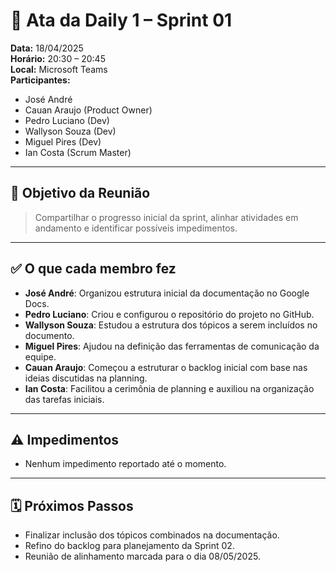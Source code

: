 # 📝 Ata da Daily 1 – Sprint 01

**Data:** 18/04/2025  
**Horário:** 20:30 – 20:45  
**Local:** Microsoft Teams  
**Participantes:**  
- José André  
- Cauan Araujo (Product Owner)  
- Pedro Luciano (Dev)  
- Wallyson Souza (Dev)  
- Miguel Pires (Dev)  
- Ian Costa (Scrum Master)  

---

## 🎯 Objetivo da Reunião

> Compartilhar o progresso inicial da sprint, alinhar atividades em andamento e identificar possíveis impedimentos.

---

## ✅ O que cada membro fez 

- **José André**: Organizou estrutura inicial da documentação no Google Docs.
- **Pedro Luciano**: Criou e configurou o repositório do projeto no GitHub.
- **Wallyson Souza**: Estudou a estrutura dos tópicos a serem incluídos no documento.
- **Miguel Pires**: Ajudou na definição das ferramentas de comunicação da equipe.
- **Cauan Araujo**: Começou a estruturar o backlog inicial com base nas ideias discutidas na planning.
- **Ian Costa**: Facilitou a cerimônia de planning e auxiliou na organização das tarefas iniciais.

---

## ⚠️ Impedimentos

- Nenhum impedimento reportado até o momento.

---

## 🗓️ Próximos Passos

- Finalizar inclusão dos tópicos combinados na documentação.
- Refino do backlog para planejamento da Sprint 02.
- Reunião de alinhamento marcada para o dia 08/05/2025.

